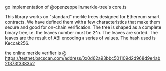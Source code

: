 go implementation of @openzeppelin/merkle-tree's core.ts 

This library works on "standard" merkle trees designed for Ethereum smart contracts. We have defined them with a few characteristics that make them secure and good for on-chain verification.
The tree is shaped as a complete binary tree,i.e. the leaves number must be 2^n.
The leaves are sorted.
The leaves are the result of ABI encoding a series of values.
The hash used is Keccak256.

the online merkle verifier is @ https://testnet.bscscan.com/address/0x0d62a93bbc501109d2d968d9e4ab2f373f3383b2








